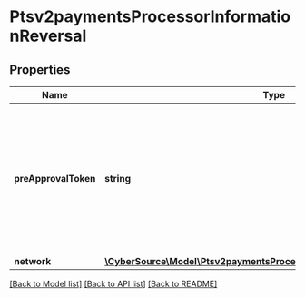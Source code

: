# Ptsv2paymentsProcessorInformationReversal

## Properties
Name | Type | Description | Notes
------------ | ------------- | ------------- | -------------
**preApprovalToken** | **string** | This is a token generated by PSP, which is received in response to the Sessions service. This token should be sent in the following transactions. | [optional] 
**network** | [**\CyberSource\Model\Ptsv2paymentsProcessorInformationReversalNetwork**](Ptsv2paymentsProcessorInformationReversalNetwork.md) |  | [optional] 

[[Back to Model list]](../README.md#documentation-for-models) [[Back to API list]](../README.md#documentation-for-api-endpoints) [[Back to README]](../README.md)


